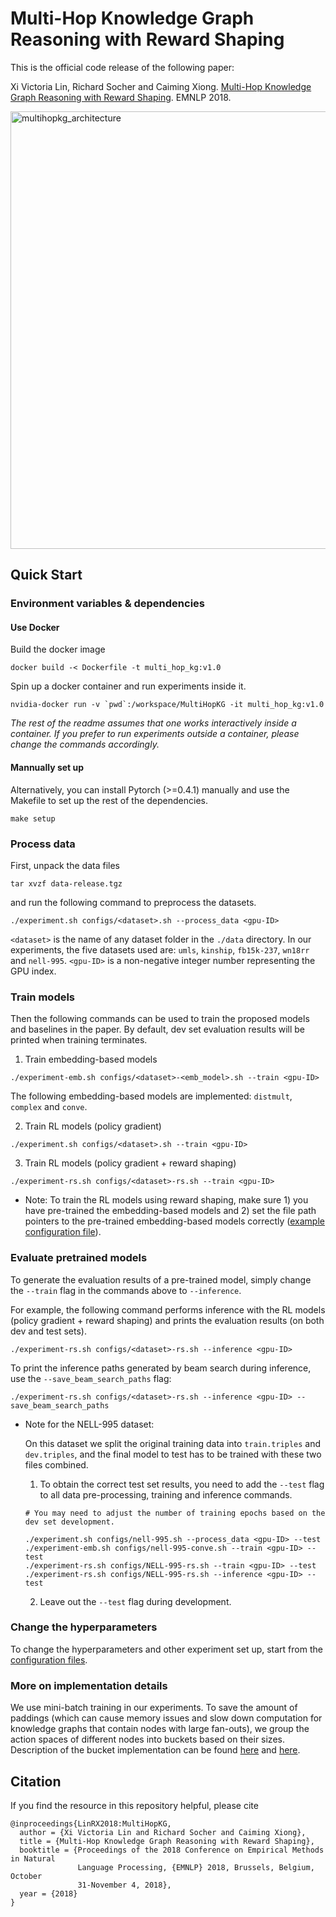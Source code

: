 # Multi-Hop Knowledge Graph Reasoning with Reward Shaping

This is the official code release of the following paper: 

Xi Victoria Lin, Richard Socher and Caiming Xiong. [Multi-Hop Knowledge Graph Reasoning with Reward Shaping](https://arxiv.org/abs/1808.10568). EMNLP 2018.

<img src="http://victorialin.net/img/multihopkg.png" alt="multihopkg_architecture" width="700" class="center">

## Quick Start

### Environment variables & dependencies
#### Use Docker
Build the docker image
```
docker build -< Dockerfile -t multi_hop_kg:v1.0
```

Spin up a docker container and run experiments inside it.
```
nvidia-docker run -v `pwd`:/workspace/MultiHopKG -it multi_hop_kg:v1.0
```
*The rest of the readme assumes that one works interactively inside a container. If you prefer to run experiments outside a container, please change the commands accordingly.*

#### Mannually set up 
Alternatively, you can install Pytorch (>=0.4.1) manually and use the Makefile to set up the rest of the dependencies. 
```
make setup
```

### Process data
First, unpack the data files 
```
tar xvzf data-release.tgz
```
and run the following command to preprocess the datasets.
```
./experiment.sh configs/<dataset>.sh --process_data <gpu-ID>
```

`<dataset>` is the name of any dataset folder in the `./data` directory. In our experiments, the five datasets used are: `umls`, `kinship`, `fb15k-237`, `wn18rr` and `nell-995`. 
`<gpu-ID>` is a non-negative integer number representing the GPU index.

### Train models
Then the following commands can be used to train the proposed models and baselines in the paper. By default, dev set evaluation results will be printed when training terminates.

1. Train embedding-based models
```
./experiment-emb.sh configs/<dataset>-<emb_model>.sh --train <gpu-ID>
```
The following embedding-based models are implemented: `distmult`, `complex` and `conve`.

2. Train RL models (policy gradient)
```
./experiment.sh configs/<dataset>.sh --train <gpu-ID>
```

3. Train RL models (policy gradient + reward shaping)
```
./experiment-rs.sh configs/<dataset>-rs.sh --train <gpu-ID>
```

* Note: To train the RL models using reward shaping, make sure 1) you have pre-trained the embedding-based models and 2) set the file path pointers to the pre-trained embedding-based models correctly ([example configuration file](configs/umls-rs.sh)).

### Evaluate pretrained models
To generate the evaluation results of a pre-trained model, simply change the `--train` flag in the commands above to `--inference`. 

For example, the following command performs inference with the RL models (policy gradient + reward shaping) and prints the evaluation results (on both dev and test sets).
```
./experiment-rs.sh configs/<dataset>-rs.sh --inference <gpu-ID>
```

To print the inference paths generated by beam search during inference, use the `--save_beam_search_paths` flag:
```
./experiment-rs.sh configs/<dataset>-rs.sh --inference <gpu-ID> --save_beam_search_paths
```

* Note for the NELL-995 dataset: 

  On this dataset we split the original training data into `train.triples` and `dev.triples`, and the final model to test has to be trained with these two files combined. 
  1. To obtain the correct test set results, you need to add the `--test` flag to all data pre-processing, training and inference commands.  
    ```
    # You may need to adjust the number of training epochs based on the dev set development.

    ./experiment.sh configs/nell-995.sh --process_data <gpu-ID> --test
    ./experiment-emb.sh configs/nell-995-conve.sh --train <gpu-ID> --test
    ./experiment-rs.sh configs/NELL-995-rs.sh --train <gpu-ID> --test
    ./experiment-rs.sh configs/NELL-995-rs.sh --inference <gpu-ID> --test
    ```    
  2. Leave out the `--test` flag during development.

### Change the hyperparameters
To change the hyperparameters and other experiment set up, start from the [configuration files](configs).

### More on implementation details
We use mini-batch training in our experiments. To save the amount of paddings (which can cause memory issues and slow down computation for knowledge graphs that contain nodes with large fan-outs),
we group the action spaces of different nodes into buckets based on their sizes. Description of the bucket implementation can be found
[here](https://github.com/salesforce/MultiHopKG/blob/master/src/rl/graph_search/pn.py#L193) and 
[here](https://github.com/salesforce/MultiHopKG/blob/master/src/knowledge_graph.py#L164).

## Citation
If you find the resource in this repository helpful, please cite
```
@inproceedings{LinRX2018:MultiHopKG, 
  author = {Xi Victoria Lin and Richard Socher and Caiming Xiong}, 
  title = {Multi-Hop Knowledge Graph Reasoning with Reward Shaping}, 
  booktitle = {Proceedings of the 2018 Conference on Empirical Methods in Natural
               Language Processing, {EMNLP} 2018, Brussels, Belgium, October
               31-November 4, 2018},
  year = {2018} 
}
```
